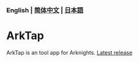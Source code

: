 ### English | [简体中文](README_CN.md) | [日本語](README_JP.md)
# ArkTap
ArkTap is an tool app for Arknights.
[Latest release](https://github.com/IcebemAst/ArknightsTap/releases/latest)